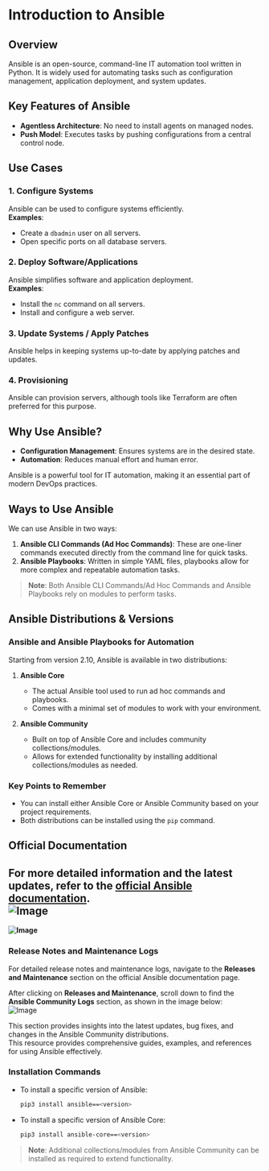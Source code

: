 # Introduction to Ansible  

## Overview  
Ansible is an open-source, command-line IT automation tool written in Python. It is widely used for automating tasks such as configuration management, application deployment, and system updates.  

## Key Features of Ansible  
- **Agentless Architecture**: No need to install agents on managed nodes.  
- **Push Model**: Executes tasks by pushing configurations from a central control node.  

## Use Cases  

### 1. Configure Systems  
Ansible can be used to configure systems efficiently.  
**Examples**:  
- Create a `dbadmin` user on all servers.  
- Open specific ports on all database servers.  

### 2. Deploy Software/Applications  
Ansible simplifies software and application deployment.  
**Examples**:  
- Install the `nc` command on all servers.  
- Install and configure a web server.  

### 3. Update Systems / Apply Patches  
Ansible helps in keeping systems up-to-date by applying patches and updates.  

### 4. Provisioning  
Ansible can provision servers, although tools like Terraform are often preferred for this purpose.  

## Why Use Ansible?  
- **Configuration Management**: Ensures systems are in the desired state.  
- **Automation**: Reduces manual effort and human error.  

Ansible is a powerful tool for IT automation, making it an essential part of modern DevOps practices.  

## Ways to Use Ansible  

We can use Ansible in two ways:  
1. **Ansible CLI Commands (Ad Hoc Commands)**: These are one-liner commands executed directly from the command line for quick tasks.  
2. **Ansible Playbooks**: Written in simple YAML files, playbooks allow for more complex and repeatable automation tasks.  

> **Note**: Both Ansible CLI Commands/Ad Hoc Commands and Ansible Playbooks rely on modules to perform tasks.  

## Ansible Distributions & Versions  

### Ansible and Ansible Playbooks for Automation  
Starting from version 2.10, Ansible is available in two distributions:  

1. **Ansible Core**  
    - The actual Ansible tool used to run ad hoc commands and playbooks.  
    - Comes with a minimal set of modules to work with your environment.  

2. **Ansible Community**  
    - Built on top of Ansible Core and includes community collections/modules.  
    - Allows for extended functionality by installing additional collections/modules as needed.  

### Key Points to Remember  
- You can install either Ansible Core or Ansible Community based on your project requirements.  
- Both distributions can be installed using the `pip` command.  
## Official Documentation  

For more detailed information and the latest updates, refer to the [official Ansible documentation](https://docs.ansible.com/).  
**![Image](https://github.com/user-attachments/assets/f5873f48-2e25-4972-927e-894aa47f541e)**
---
**![Image](https://github.com/user-attachments/assets/fa089a8f-598c-441b-be08-ac32b4e06b4e)**
### Release Notes and Maintenance Logs  

For detailed release notes and maintenance logs, navigate to the **Releases and Maintenance** section on the official Ansible documentation page.  

After clicking on **Releases and Maintenance**, scroll down to find the **Ansible Community Logs** section, as shown in the image below:  
![Image](https://github.com/user-attachments/assets/5c69c566-159a-41f2-b28b-095826d7be6c)  

This section provides insights into the latest updates, bug fixes, and changes in the Ansible Community distributions.  
This resource provides comprehensive guides, examples, and references for using Ansible effectively.  
### Installation Commands  
- To install a specific version of Ansible:  
  ```bash  
  pip3 install ansible==<version>  
  ```  
- To install a specific version of Ansible Core:  
  ```bash  
  pip3 install ansible-core==<version>  
  ```  

> **Note**: Additional collections/modules from Ansible Community can be installed as required to extend functionality.  